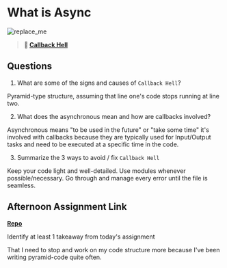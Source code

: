 # What is Async

![replace_me](https://codeworks.blob.core.windows.net/public/assets/img/illustrations/placeholder.svg)

> **📖 [Callback Hell](https://codeworksacademy.com/fs-student-guide/resources/wk4/01-Callbacks)**

## Questions

1. What are some of the signs and causes of `Callback Hell`?


Pyramid-type structure, assuming that line one's code stops running at line two.

2. What does the asynchronous mean and how are callbacks involved?


Asynchronous means "to be used in the future" or "take some time"
it's involved with callbacks because they are typically used for Input/Output tasks and need to be executed at a specific time in the code.

3. Summarize the 3 ways to avoid / fix `Callback Hell`


Keep your code light and well-detailed. Use modules whenever possible/necessary. Go through and manage every error until the file is seamless.

## Afternoon Assignment Link

**[Repo](https://github.com/DonlynFGI/<ASSIGNMENT_REPO>)**

Identify at least 1 takeaway from today's assignment

That I need to stop and work on my code structure more because I've been writing pyramid-code quite often.